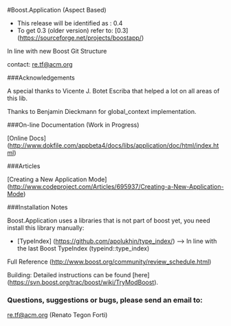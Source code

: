 #Boost.Application (Aspect Based)

* This release will be identified as : 0.4
* To get 0.3 (older version) refer to: [0.3] (https://sourceforge.net/projects/boostapp/)

In line with new Boost Git Structure

contact: re.tf@acm.org

###Acknowledgements

   A special thanks to Vicente J. Botet Escriba that helped a lot on all areas of this lib.
   
   Thanks to Benjamin Dieckmann for global_context implementation.
   
###On-line Documentation (Work in Progress)

[Online Docs] (http://www.dokfile.com/appbeta4/docs/libs/application/doc/html/index.html)

###Articles

[Creating a New Application Mode] (http://www.codeproject.com/Articles/695937/Creating-a-New-Application-Mode)

###Installation Notes

Boost.Application uses a libraries that is not part of boost yet, you need install this library manually:

* [TypeIndex] (https://github.com/apolukhin/type_index/)
  --> In line with the last Boost TypeIndex (typeind::type_index)

Full Reference (http://www.boost.org/community/review_schedule.html)

Building: Detailed instructions can be found [here] (https://svn.boost.org/trac/boost/wiki/TryModBoost).

### Questions, suggestions or bugs, please send an email to: 

re.tf@acm.org (Renato Tegon Forti)

